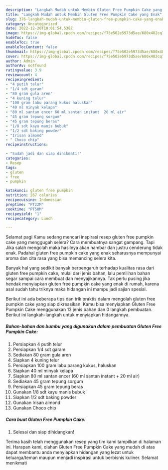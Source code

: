 ```yaml
---
description: "Langkah Mudah untuk Membin Gluten Free Pumpkin Cake yang Enak"
title: "Langkah Mudah untuk Membin Gluten Free Pumpkin Cake yang Enak"
slug: 376-langkah-mudah-untuk-membin-gluten-free-pumpkin-cake-yang-enak
category: Uncategorized
date: 2022-12-20T10:01:54.538Z
image: https://img-global.cpcdn.com/recipes/f75e502e5973d5ae/680x482cq70/gluten-free-pumpkin-cake-foto-resep-utama.jpg
hideToc: false
enableToc: true
enableTocContent: false
thumbnail: https://img-global.cpcdn.com/recipes/f75e502e5973d5ae/680x482cq70/gluten-free-pumpkin-cake-foto-resep-utama.jpg
cover: https://img-global.cpcdn.com/recipes/f75e502e5973d5ae/680x482cq70/gluten-free-pumpkin-cake-foto-resep-utama.jpg
author: Admin
authorAv: notfound
ratingvalue: 3.9
reviewcount: 4
recipeingredient:
- "4 putih telur"
- "1/4 sdt garam"
- "80 gram gula aren"
- "4 kuning telur"
- "100 gram labu parang kukus haluskan"
- "40 ml minyak kelapa"
- "80 ml santan encer 60 ml santan instant  20 ml air"
- "45 gram tepung sorgum"
- "45 gram tepung beras"
- "1/8 sdt kayu manis bubuk"
- "1/2 sdt baking powder"
- "Irisan almond"
- " Choco chip"
recipeinstructions:

- "Sudah jadi dan siap dinikmati!"
categories:
- Resep
tags:
- gluten
- free
- pumpkin

katakunci: gluten free pumpkin 
nutrition: 267 calories
recipecuisine: Indonesian
preptime: "PT22M"
cooktime: "PT50M"
recipeyield: "1"
recipecategory: Lunch

---
```



Selamat pagi Kamu sedang mencari inspirasi resep gluten free pumpkin cake yang menggugah selera? Cara membuatnya sangat gampang. Tapi Jika salah mengolah maka hasilnya akan hambar dan justru cenderung tidak enak. Padahal gluten free pumpkin cake yang enak seharusnya mempunyai aroma dan cita rasa yang bisa memancing selera kita.




Banyak hal yang sedikit banyak berpengaruh terhadap kualitas rasa dari gluten free pumpkin cake, mulai dari jenis bahan, lalu pemilihan bahan segar sampai cara membuat dan menyajikannya. Tak perlu pusing jika hendak menyiapkan gluten free pumpkin cake yang enak di rumah, karena asal sudah tahu triknya maka hidangan ini mampu jadi sajian spesial.


Berikut ini ada beberapa tips dan trik praktis dalam mengolah gluten free pumpkin cake yang siap dikreasikan. Kamu bisa menyiapkan Gluten Free Pumpkin Cake menggunakan 13 jenis bahan dan 0 langkah pembuatan. Berikut ini langkah-langkah untuk menyiapkan hidangannya.

<!--inarticleads1-->

##### Bahan-bahan dan bumbu yang digunakan dalam pembuatan Gluten Free Pumpkin Cake:

1. Persiapkan 4 putih telur
1. Persiapkan 1/4 sdt garam
1. Sediakan 80 gram gula aren
1. Siapkan 4 kuning telur
1. Persiapkan 100 gram labu parang kukus, haluskan
1. Siapkan 40 ml minyak kelapa
1. Siapkan 80 ml santan encer (60 ml santan instant + 20 ml air)
1. Sediakan 45 gram tepung sorgum
1. Persiapkan 45 gram tepung beras
1. Gunakan 1/8 sdt kayu manis bubuk
1. Siapkan 1/2 sdt baking powder
1. Gunakan Irisan almond
1. Gunakan  Choco chip




<!--inarticleads2-->

##### Cara buat Gluten Free Pumpkin Cake:


1. Selesai dan siap dihidangkan!



Terima kasih telah menggunakan resep yang tim kami tampilkan di halaman ini. Harapan kami, olahan Gluten Free Pumpkin Cake yang mudah di atas dapat membantu anda menyiapkan hidangan yang lezat untuk keluarga/teman maupun menjadi inspirasi untuk berbisnis kuliner. Selamat menikmati
